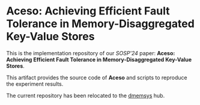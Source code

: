 # Aceso: Achieving Efficient Fault Tolerance in Memory-Disaggregated Key-Value Stores

This is the implementation repository of our *SOSP'24* paper: **Aceso: Achieving Efficient Fault Tolerance in Memory-Disaggregated Key-Value Stores**.

This artifact provides the source code of **Aceso** and scripts to reproduce the experiment results.

The current repository has been relocated to the [dmemsys](https://github.com/dmemsys/Aceso) hub.